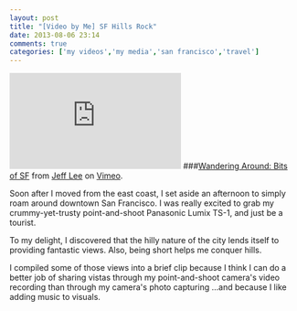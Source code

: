```yaml
---
layout: post
title: "[Video by Me] SF Hills Rock"
date: 2013-08-06 23:14
comments: true
categories: ['my videos','my media','san francisco','travel']
---
```


<iframe src="http://player.vimeo.com/video/71790058" width="300" height="168" frameborder="0" webkitAllowFullScreen mozallowfullscreen allowFullScreen></iframe>
###<a href="http://vimeo.com/71790058">Wandering Around: Bits of SF</a> from <a href="http://vimeo.com/user19992362">Jeff Lee</a> on <a href="https://vimeo.com">Vimeo</a>.

Soon after I moved from the east coast, I set aside an afternoon to simply roam around downtown San Francisco. I was really excited to grab my crummy-yet-trusty point-and-shoot Panasonic Lumix TS-1, and just be a tourist.

To my delight, I discovered that the hilly nature of the city lends itself to providing fantastic views. Also, being short helps me conquer hills.

I compiled some of those views into a brief clip because I think I can do a better job of sharing vistas through my point-and-shoot camera's video recording than through my camera's photo capturing ...and because I like adding music to visuals.
